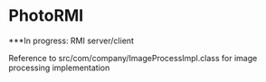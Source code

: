 # PhotoRMI

***In progress: RMI server/client

Reference to src/com/company/ImageProcessImpl.class for image processing implementation